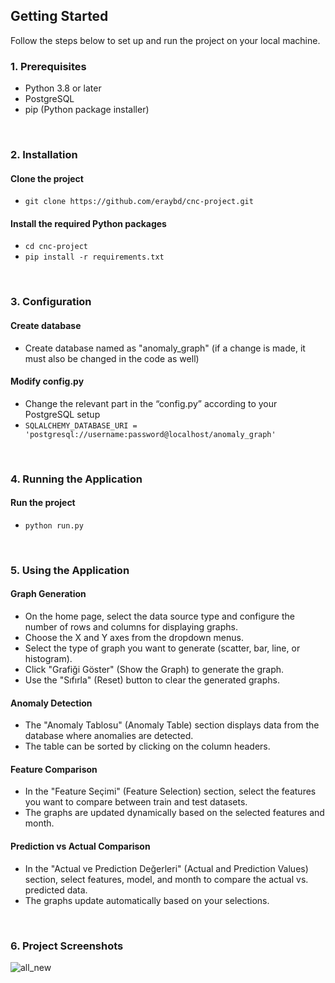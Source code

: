 ## Getting Started

Follow the steps below to set up and run the project on your local machine.

### 1. Prerequisites
- Python 3.8 or later
- PostgreSQL
- pip (Python package installer)

<br>

### 2. Installation
#### Clone the project
- ```git clone https://github.com/eraybd/cnc-project.git```

#### Install the required Python packages
- ```cd cnc-project```
- ```pip install -r requirements.txt```

<br>

### 3. Configuration
#### Create database
- Create database named as "anomaly_graph" (if a change is made, it must also be changed in the code as well)

#### Modify config.py
- Change the relevant part in the “config.py” according to your PostgreSQL setup <br>
- ```SQLALCHEMY_DATABASE_URI = 'postgresql://username:password@localhost/anomaly_graph'```

<br>

### 4. Running the Application
#### Run the project
* ```python run.py```

<br>

### 5. Using the Application
#### Graph Generation
- On the home page, select the data source type and configure the number of rows and columns for displaying graphs.
- Choose the X and Y axes from the dropdown menus.
- Select the type of graph you want to generate (scatter, bar, line, or histogram).
- Click "Grafiği Göster" (Show the Graph) to generate the graph.
- Use the "Sıfırla" (Reset) button to clear the generated graphs.
  
#### Anomaly Detection
- The "Anomaly Tablosu" (Anomaly Table) section displays data from the database where anomalies are detected.
- The table can be sorted by clicking on the column headers.

#### Feature Comparison
- In the "Feature Seçimi" (Feature Selection) section, select the features you want to compare between train and test datasets.
- The graphs are updated dynamically based on the selected features and month.

#### Prediction vs Actual Comparison
- In the "Actual ve Prediction Değerleri" (Actual and Prediction Values) section, select features, model, and month to compare the actual vs. predicted data.
- The graphs update automatically based on your selections.

<br>

### 6. Project Screenshots
![all_new](https://github.com/user-attachments/assets/0964975b-ca5f-4a8e-a54a-678bbdf14a1a)


